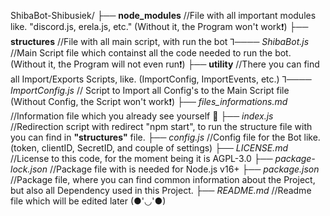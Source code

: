 ShibaBot-Shibusiek/
├── **node_modules**  //File with all important modules like. "discord.js, erela.js, etc." (Without it, the Program won't work❗)
├── **structures** //File with all main script, with run the bot
⅂──── *ShibaBot.js* //Main Script file which containst all the code needed to run the bot. (Without it, the Program will not even run❗) 
├── **utility** //There you can find all Import/Exports Scripts, like. (ImportConfig, ImportEvents, etc.)
⅂──── *ImportConfig.js* // Script to Import all Config's to the Main Script file (Without Config, the Script won't work❗)
├── *files_informations.md* //Information file which you already see yourself 👀
├── *index.js* //Redirection script with redirect "npm start", to run the structure file with you can find in **"structures"** file.
├── *config.js* //Config file for the Bot like. (token, clientID, SecretID, and couple of settings)
├── *LICENSE.md* //License to this code, for the moment being it is AGPL-3.0
├── *package-lock.json* //Package file with is needed for Node.js v16+
├── *package.json* //Package file, where you can find common information about the Project, but also all Dependency used in this Project.
├── *README.md* //Readme file which will be edited later (●'◡'●)
